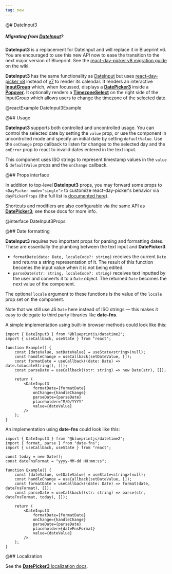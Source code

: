 ```yaml
---
tag: new
---
```


@# DateInput3

<div class="@ns-callout @ns-intent-primary @ns-icon-info-sign @ns-callout-has-body-content">
    <h5 class="@ns-heading">

Migrating from [DateInput](#datetime/date-input)?

</h5>

__DateInput3__ is a replacement for DateInput and will replace it in Blueprint v6.
You are encouraged to use this new API now to ease the transition to the next major version of Blueprint.
See the [react-day-picker v8 migration guide](https://github.com/palantir/blueprint/wiki/react-day-picker-8-migration)
on the wiki.

</div>

__DateInput3__ has the same functionality as [DateInput](#datetime/date-input) but uses
[react-day-picker v8](https://react-day-picker.js.org/) instead of [v7](https://react-day-picker-v7.netlify.app/)
to render its calendar. It renders an interactive [__InputGroup__](#core/components/input-group)
which, when focussed, displays a [__DatePicker3__](#datetime2/date-picker3) inside a
[__Popover__](#core/components/popover). It optionally renders a [__TimezoneSelect__](#datetime/timezone-select)
on the right side of the InputGroup which allows users to change the timezone of the selected date.

@reactExample DateInput3Example

@## Usage

__DateInput3__ supports both controlled and uncontrolled usage. You can control
the selected date by setting the `value` prop, or use the component in
uncontrolled mode and specify an initial date by setting `defaultValue`.
Use the `onChange` prop callback to listen for changes to the selected day and
the `onError` prop to react to invalid dates entered in the text input.

This component uses ISO strings to represent timestamp values in the `value` & `defaultValue` props
and the `onChange` callback.

@## Props interface

In addition to top-level __DateInput3__ props, you may forward some props to `<DayPicker mode="single">` to customize
react-day-picker's behavior via `dayPickerProps` (the full list is
[documented here](https://react-day-picker.js.org/api/interfaces/DayPickerSingleProps)).

Shortcuts and modifiers are also configurable via the same API as [__DatePicker3__](#datetime2/date-picker3); see those
docs for more info.

@interface DateInput3Props

@## Date formatting

__DateInput3__ requires two important props for parsing and formatting dates. These are essentially the plumbing
between the text input and __DatePicker3__.

-   `formatDate(date: Date, localeCode?: string)` receives the current `Date` and returns a string representation of it.
    The result of this function becomes the input value when it is not being edited.
-   `parseDate(str: string, localeCode?: string)` receives text inputted by the user and converts it to a `Date` object.
    The returned `Date` becomes the next value of the component.

The optional `locale` argument to these functions is the value of the `locale` prop set on the component.

Note that we still use JS `Date` here instead of ISO strings &mdash; this makes it easy to delegate to
third party libraries like __date-fns__.

A simple implementation using built-in browser methods could look like this:

```tsx
import { DateInput3 } from "@blueprintjs/datetime2";
import { useCallback, useState } from "react";

function Example() {
    const [dateValue, setDateValue] = useState<string>(null);
    const handleChange = useCallback(setDateValue, []);
    const formatDate = useCallback((date: Date) => date.toLocaleString(), []);
    const parseDate = useCallback((str: string) => new Date(str), []);

    return (
        <DateInput3
            formatDate={formatDate}
            onChange={handleChange}
            parseDate={parseDate}
            placeholder="M/D/YYYY"
            value={dateValue}
        />
    );
}
```

An implementation using __date-fns__ could look like this:

```tsx
import { DateInput3 } from "@blueprintjs/datetime2";
import { format, parse } from "date-fns";
import { useCallback, useState } from "react";

const today = new Date();
const dateFnsFormat = "yyyy-MM-dd HH:mm:ss";

function Example() {
    const [dateValue, setDateValue] = useState<string>(null);
    const handleChange = useCallback(setDateValue, []);
    const formatDate = useCallback((date: Date) => format(date, dateFnsFormat), []);
    const parseDate = useCallback((str: string) => parse(str, dateFnsFormat, today), []);

    return (
        <DateInput3
            formatDate={formatDate}
            onChange={handleChange}
            parseDate={parseDate}
            placeholder={dateFnsFormat}
            value={dateValue}
        />
    );
}
```

@## Localization

See the [__DatePicker3__ localization docs](#datetime2/date-picker3.localization).
